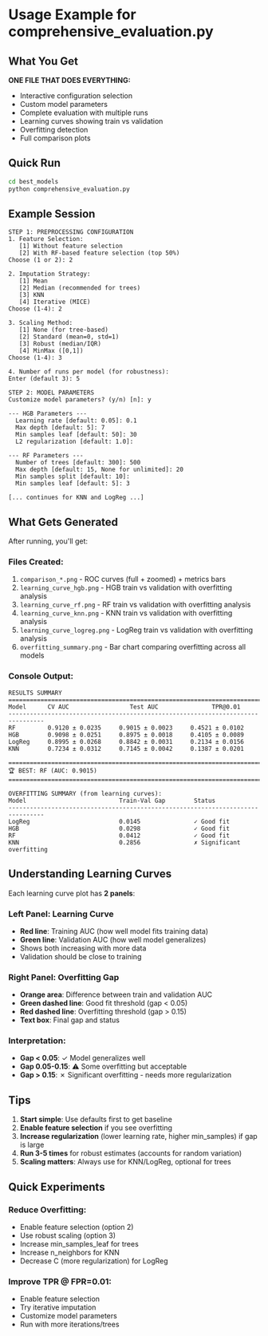 # Usage Example for comprehensive_evaluation.py

## What You Get

**ONE FILE THAT DOES EVERYTHING:**

- Interactive configuration selection
- Custom model parameters
- Complete evaluation with multiple runs
- Learning curves showing train vs validation
- Overfitting detection
- Full comparison plots

## Quick Run

```bash
cd best_models
python comprehensive_evaluation.py
```

## Example Session

```
STEP 1: PREPROCESSING CONFIGURATION
1. Feature Selection:
   [1] Without feature selection
   [2] With RF-based feature selection (top 50%)
Choose (1 or 2): 2

2. Imputation Strategy:
   [1] Mean
   [2] Median (recommended for trees)
   [3] KNN
   [4] Iterative (MICE)
Choose (1-4): 2

3. Scaling Method:
   [1] None (for tree-based)
   [2] Standard (mean=0, std=1)
   [3] Robust (median/IQR)
   [4] MinMax ([0,1])
Choose (1-4): 3

4. Number of runs per model (for robustness):
Enter (default 3): 5

STEP 2: MODEL PARAMETERS
Customize model parameters? (y/n) [n]: y

--- HGB Parameters ---
  Learning rate [default: 0.05]: 0.1
  Max depth [default: 5]: 7
  Min samples leaf [default: 50]: 30
  L2 regularization [default: 1.0]:

--- RF Parameters ---
  Number of trees [default: 300]: 500
  Max depth [default: 15, None for unlimited]: 20
  Min samples split [default: 10]:
  Min samples leaf [default: 5]: 3

[... continues for KNN and LogReg ...]
```

## What Gets Generated

After running, you'll get:

### Files Created:

1. `comparison_*.png` - ROC curves (full + zoomed) + metrics bars
2. `learning_curve_hgb.png` - HGB train vs validation with overfitting analysis
3. `learning_curve_rf.png` - RF train vs validation with overfitting analysis
4. `learning_curve_knn.png` - KNN train vs validation with overfitting analysis
5. `learning_curve_logreg.png` - LogReg train vs validation with overfitting analysis
6. `overfitting_summary.png` - Bar chart comparing overfitting across all models

### Console Output:

```
RESULTS SUMMARY
================================================================================
Model      CV AUC                 Test AUC               TPR@0.01
--------------------------------------------------------------------------------
RF         0.9120 ± 0.0235     0.9015 ± 0.0023     0.4521 ± 0.0102
HGB        0.9098 ± 0.0251     0.8975 ± 0.0018     0.4105 ± 0.0089
LogReg     0.8995 ± 0.0268     0.8842 ± 0.0031     0.2134 ± 0.0156
KNN        0.7234 ± 0.0312     0.7145 ± 0.0042     0.1387 ± 0.0201

================================================================================
🏆 BEST: RF (AUC: 0.9015)
================================================================================

OVERFITTING SUMMARY (from learning curves):
Model                          Train-Val Gap        Status
--------------------------------------------------------------------------------
LogReg                         0.0145               ✓ Good fit
HGB                            0.0298               ✓ Good fit
RF                             0.0412               ✓ Good fit
KNN                            0.2856               ✗ Significant overfitting
```

## Understanding Learning Curves

Each learning curve plot has **2 panels**:

### Left Panel: Learning Curve

- **Red line**: Training AUC (how well model fits training data)
- **Green line**: Validation AUC (how well model generalizes)
- Shows both increasing with more data
- Validation should be close to training

### Right Panel: Overfitting Gap

- **Orange area**: Difference between train and validation AUC
- **Green dashed line**: Good fit threshold (gap < 0.05)
- **Red dashed line**: Overfitting threshold (gap > 0.15)
- **Text box**: Final gap and status

### Interpretation:

- **Gap < 0.05**: ✓ Model generalizes well
- **Gap 0.05-0.15**: ⚠ Some overfitting but acceptable
- **Gap > 0.15**: ✗ Significant overfitting - needs more regularization

## Tips

1. **Start simple**: Use defaults first to get baseline
2. **Enable feature selection** if you see overfitting
3. **Increase regularization** (lower learning rate, higher min_samples) if gap is large
4. **Run 3-5 times** for robust estimates (accounts for random variation)
5. **Scaling matters**: Always use for KNN/LogReg, optional for trees

## Quick Experiments

### Reduce Overfitting:

- Enable feature selection (option 2)
- Use robust scaling (option 3)
- Increase min_samples_leaf for trees
- Increase n_neighbors for KNN
- Decrease C (more regularization) for LogReg

### Improve TPR @ FPR=0.01:

- Enable feature selection
- Try iterative imputation
- Customize model parameters
- Run with more iterations/trees
